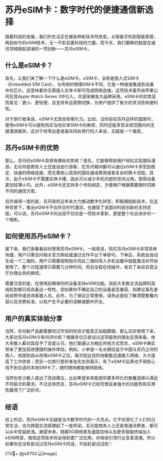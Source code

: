 # 苏丹eSIM卡：数字时代的便捷通信新选择

随着科技的发展，我们的生活正在被各种新技术所改变。从智能手机到智能家居，再到如今的eSIM技术，无一不彰显着科技的力量。而今天，我们要聊的就是在通讯领域掀起波澜的一项创新——苏丹eSIM卡。

## 什么是eSIM卡？

首先，让我们来了解一下什么是eSIM卡。eSIM卡，全称是嵌入式SIM卡（Embedded SIM Card），与传统的物理SIM卡不同，它是一种直接集成到设备中的芯片。这意味着你无需插入实体卡即可完成网络连接。这项技术最早由苹果公司在其Apple Watch Series 3中引入，并逐渐被各大品牌采用。eSIM卡的优势显而易见：更小、更轻便，且支持多运营商切换，为用户提供了极大的灵活性和便利性。

对于旅行者来说，eSIM卡尤其具有吸引力。比如，当你前往苏丹这样的国家时，使用eSIM卡可以避免购买当地实体SIM卡的麻烦，同时还能享受全球范围内的无缝漫游服务。这对于经常出差或喜欢四处旅行的人来说，无疑是一个福音。

## 苏丹eSIM卡的优势

那么，苏丹的eSIM卡具体有哪些优势呢？首先，它能够帮助用户轻松实现国际漫游。无论你是商务人士还是自由行游客，在苏丹期间都可以通过eSIM卡享受到稳定、快速的网络连接，而无需担心高昂的国际通话费用或者复杂的换卡流程。其次，由于eSIM卡不需要实体卡槽，因此可以减少手机内部的空间占用，使得设备更加轻薄小巧。此外，eSIM卡还支持多个号码绑定，方便用户根据需要随时切换不同的通信方案。

另外值得一提的是，苏丹政府近年来大力推动数字化转型，积极拥抱新技术。在这种背景下，推出eSIM卡不仅符合时代潮流，也展现了该国对科技创新的支持态度。可以说，苏丹eSIM卡的出现不仅仅是一项技术革新，更是整个社会进步的一个缩影。

## 如何使用苏丹eSIM卡？

接下来，我们来看看如何使用苏丹eSIM卡。一般来说，购买苏丹eSIM卡非常简单快捷。用户只需访问相关官方网站或通过合作平台下单即可。下单后，系统会自动生成一个二维码，用户只需要按照指示将此二维码导入手机设置中就能激活并开始使用了。整个过程通常只需要几分钟时间，而且全程在线操作，省去了亲自去营业厅办理业务的麻烦。

需要注意的是，在使用前确保你的设备支持eSIM功能。目前大多数主流品牌的高端机型都已经具备这一特性，但如果你不确定自己的设备是否兼容，则建议事先查阅说明书或咨询客服人员。此外，为了保证正常使用，请务必提前了解清楚套餐内容以及资费标准，以免产生不必要的误解或额外开支。

## 用户的真实体验分享

当然，任何新产品都需要经过市场的检验才能真正站稳脚跟。那么实际使用下来，大家对苏丹eSIM卡有何评价呢？根据多位已尝试过这项服务的朋友反馈来看，绝大多数人都对其给予了高度认可。他们普遍认为相比传统方式而言，eSIM卡确实带来了更加高效便捷的操作体验。例如，小李是一名长期往返于中国与苏丹之间的商人，他提到自从改用eSIM卡之后，每次到达目的地都能迅速接入网络，大大提高了工作效率；而另一位旅行爱好者张先生则表示，有了eSIM卡后再也不用担心找不到合适的本地SIM卡了，随时随地都能保持联络。

当然也有少数人提出了改进建议，比如希望未来能提供更多样化的套餐选择以满足不同层次的需求。不过总体而言，苏丹eSIM卡已经凭借自身强大的功能性和实用性赢得了广泛好评。

## 结语

综上所述，苏丹eSIM卡无疑是当今数字时代的一大亮点。它不仅简化了人们的日常生活，也为跨国交流搭建起了一座桥梁。无论是商务人士还是普通消费者，都可以从中受益匪浅。展望未来，随着5G网络普及速度加快以及更多智能终端加入eSIM阵营，相信这项技术将会得到更广泛应用，并继续引领行业变革浪潮。所以如果你还没有尝试过苏丹eSIM卡的话，不妨赶紧试试吧！

[TG💪+ @jx0703 ![Image](https://github.com/user-attachments/assets/dbca1d08-cadb-493c-b0ec-ad6f7a83f270)]